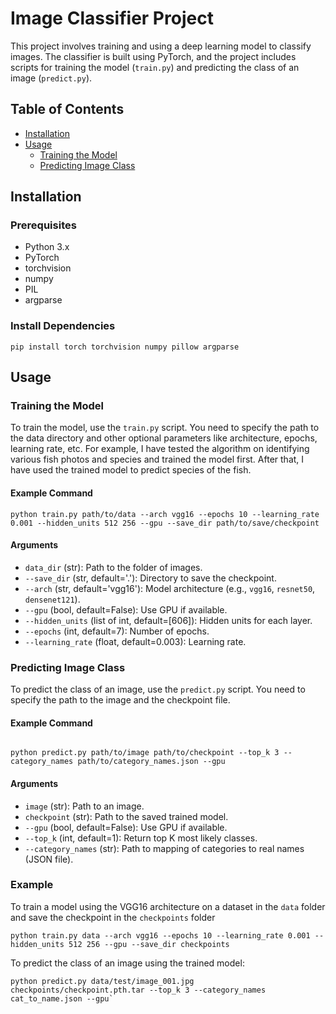 # Image Classifier Project

This project involves training and using a deep learning model to classify images. The classifier is built using PyTorch, and the project includes scripts for training the model (`train.py`) and predicting the class of an image (`predict.py`).

## Table of Contents

- [Installation](#installation)
- [Usage](#usage)
  - [Training the Model](#training-the-model)
  - [Predicting Image Class](#predicting-image-class)

## Installation

### Prerequisites

- Python 3.x
- PyTorch
- torchvision
- numpy
- PIL
- argparse



### Install Dependencies


~~~
pip install torch torchvision numpy pillow argparse
~~~
Usage
-----

### Training the Model

To train the model, use the `train.py` script. You need to specify the path to the data directory and other optional parameters like architecture, epochs, learning rate, etc.
For example, I have tested the algorithm on identifying various fish photos and species and trained the model first. After that, I have used the trained model to predict species of the fish. 

#### Example Command


~~~
python train.py path/to/data --arch vgg16 --epochs 10 --learning_rate 0.001 --hidden_units 512 256 --gpu --save_dir path/to/save/checkpoint
~~~

#### Arguments

-   `data_dir` (str): Path to the folder of images.
-   `--save_dir` (str, default='.'): Directory to save the checkpoint.
-   `--arch` (str, default='vgg16'): Model architecture (e.g., `vgg16`, `resnet50`, `densenet121`).
-   `--gpu` (bool, default=False): Use GPU if available.
-   `--hidden_units` (list of int, default=[606]): Hidden units for each layer.
-   `--epochs` (int, default=7): Number of epochs.
-   `--learning_rate` (float, default=0.003): Learning rate.
  
### Predicting Image Class

To predict the class of an image, use the `predict.py` script. You need to specify the path to the image and the checkpoint file.

#### Example Command

~~~

python predict.py path/to/image path/to/checkpoint --top_k 3 --category_names path/to/category_names.json --gpu
~~~

#### Arguments

-   `image` (str): Path to an image.
-   `checkpoint` (str): Path to the saved trained model.
-   `--gpu` (bool, default=False): Use GPU if available.
-   `--top_k` (int, default=1): Return top K most likely classes.
-   `--category_names` (str): Path to mapping of categories to real names (JSON file).

### Example

To train a model using the VGG16 architecture on a dataset in the `data` folder and save the checkpoint in the `checkpoints` folder
~~~
python train.py data --arch vgg16 --epochs 10 --learning_rate 0.001 --hidden_units 512 256 --gpu --save_dir checkpoints
~~~

To predict the class of an image using the trained model:

~~~
python predict.py data/test/image_001.jpg checkpoints/checkpoint.pth.tar --top_k 3 --category_names cat_to_name.json --gpu`
~~~
